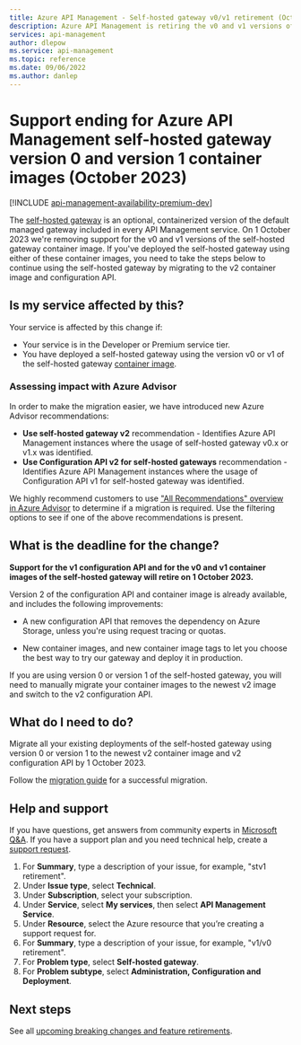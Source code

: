 ```yaml
---
title: Azure API Management - Self-hosted gateway v0/v1 retirement (October 2023) | Microsoft Docs
description: Azure API Management is retiring the v0 and v1 versions of the self-hosted gateway container image, effective 1 October 2023. If you've deployed one of these versions, you must migrate to the v2 version of the self-hosted gateway.
services: api-management
author: dlepow
ms.service: api-management
ms.topic: reference
ms.date: 09/06/2022
ms.author: danlep
---
```


# Support ending for Azure API Management self-hosted gateway version 0 and version 1 container images (October 2023)

[!INCLUDE [api-management-availability-premium-dev](../../../includes/api-management-availability-premium-dev.md)]

The [self-hosted gateway](../self-hosted-gateway-overview.md) is an optional, containerized version of the default managed gateway included in every API Management service. On 1 October 2023 we're removing support for the v0 and v1 versions of the self-hosted gateway container image. If you've deployed the self-hosted gateway using either of these container images, you need to take the steps below to continue using the self-hosted gateway by migrating to the v2 container image and configuration API.

## Is my service affected by this?

Your service is affected by this change if:

* Your service is in the Developer or Premium service tier.
* You have deployed a self-hosted gateway using the version v0 or v1 of the self-hosted gateway [container image](../self-hosted-gateway-migration-guide.md#using-the-new-configuration-api).

### Assessing impact with Azure Advisor

In order to make the migration easier, we have introduced new Azure Advisor recommendations:

- **Use self-hosted gateway v2** recommendation - Identifies Azure API Management instances where the usage of self-hosted gateway v0.x or v1.x was identified.
- **Use Configuration API v2 for self-hosted gateways** recommendation - Identifies Azure API Management instances where the usage of Configuration API v1 for self-hosted gateway was identified.

We highly recommend customers to use ["All Recommendations" overview in Azure Advisor](https://portal.azure.com/#view/Microsoft_Azure_Expert/AdvisorMenuBlade/~/All) to determine if a migration is required. Use the filtering options to see if one of the above recommendations is present.

## What is the deadline for the change?

**Support for the v1 configuration API and for the v0 and v1 container images of the self-hosted gateway will retire on 1 October 2023.**   

Version 2 of the configuration API and container image is already available, and includes the following improvements:  

* A new configuration API that removes the dependency on Azure Storage, unless you're using request tracing or quotas. 

* New container images, and new container image tags to let you choose the best way to try our gateway and deploy it in production. 

If you are using version 0 or version 1 of the self-hosted gateway, you will need to manually migrate your container images to the newest v2 image and switch to the v2 configuration API.

## What do I need to do?

Migrate all your existing deployments of the self-hosted gateway using version 0 or version 1 to the newest v2 container image and v2 configuration API by 1 October 2023.

Follow the [migration guide](../self-hosted-gateway-migration-guide.md) for a successful migration.

## Help and support

If you have questions, get answers from community experts in [Microsoft Q&A](https://aka.ms/apim/retirement/shgwv0v1). If you have a support plan and you need technical help, create a [support request](https://portal.azure.com/#view/Microsoft_Azure_Support/HelpAndSupportBlade/~/overview).

1. For **Summary**, type a description of your issue, for example, "stv1 retirement". 
1. Under **Issue type**, select **Technical**.  
1. Under **Subscription**, select your subscription.  
1. Under **Service**, select **My services**, then select **API Management Service**. 
1. Under **Resource**, select the Azure resource that you’re creating a support request for.  
1. For **Summary**, type a description of your issue, for example, "v1/v0 retirement".
1. For **Problem type**, select **Self-hosted gateway**. 
1. For **Problem subtype**, select **Administration, Configuration and Deployment**. 

## Next steps

See all [upcoming breaking changes and feature retirements](overview.md).
